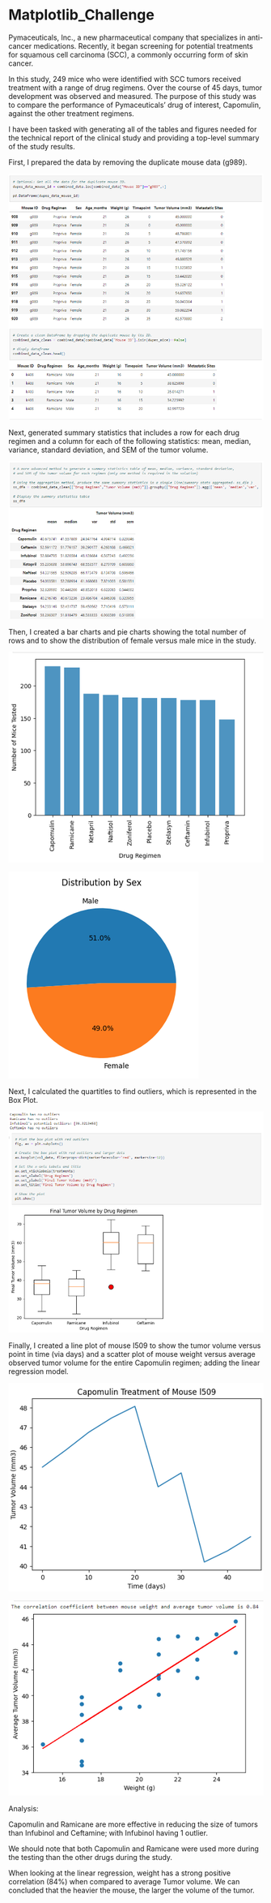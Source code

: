 # Matplotlib_Challenge


Pymaceuticals, Inc., a new pharmaceutical company that specializes in anti-cancer medications. Recently, it began screening for potential treatments for squamous cell carcinoma (SCC), a commonly occurring form of skin cancer.

In this study, 249 mice who were identified with SCC tumors received treatment with a range of drug regimens. Over the course of 45 days, tumor development was observed and measured. The purpose of this study was to compare the performance of Pymaceuticals’ drug of interest, Capomulin, against the other treatment regimens.

I have been tasked with generating all of the tables and figures needed for the technical report of the clinical study and providing a top-level summary of the study results.


First, I prepared the data by removing the duplicate mouse data (g989).



![Alt text](image.png)



Next, generated summary statistics that includes a row for each drug regimen and a column for each of the following statistics: mean, median, variance, standard deviation, and SEM of the tumor volume.



![Alt text](image-1.png)



Then, I created a bar charts and pie charts showing the total number of rows and to show the distribution of female versus male mice in the study.



![Alt text](image-2.png)



![Alt text](image-4.png)



Next, I calculated the quartitles to find outliers, which is represented in the Box Plot. 



![Alt text](image-5.png)



Finally, I created a line plot of mouse I509 to show the tumor volume versus point in time (via days) and a scatter plot of mouse weight versus average observed tumor volume for the entire Capomulin regimen; adding the linear regression model.



![Alt text](image-6.png)



![Alt text](image-7.png)



Analysis:

Capomulin and Ramicane are more effective in reducing the size of tumors than Infubinol and Ceftamine; with Infubinol having 1 outlier.

We should note that both Capomulin and Ramicane were used more during the testing than the other drugs during the study.

When looking at the linear regression, weight has a strong positive correlation (84%) when compared to average Tumor volume. We can concluded that the heavier the mouse, the larger the volume of the tumor.